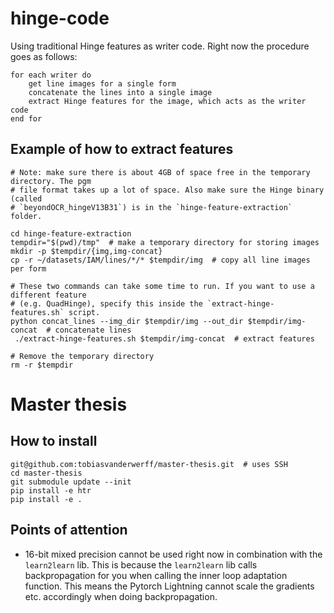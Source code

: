 # hinge-code
Using traditional Hinge features as writer code. Right now the procedure goes as
follows:

```
for each writer do
    get line images for a single form
    concatenate the lines into a single image
    extract Hinge features for the image, which acts as the writer code
end for
```

## Example of how to extract features
```shell
# Note: make sure there is about 4GB of space free in the temporary directory. The pgm
# file format takes up a lot of space. Also make sure the Hinge binary (called
# `beyondOCR_hingeV13B31`) is in the `hinge-feature-extraction` folder.

cd hinge-feature-extraction
tempdir="$(pwd)/tmp"  # make a temporary directory for storing images
mkdir -p $tempdir/{img,img-concat}
cp -r ~/datasets/IAM/lines/*/* $tempdir/img  # copy all line images per form

# These two commands can take some time to run. If you want to use a different feature
# (e.g. QuadHinge), specify this inside the `extract-hinge-features.sh` script.
python concat_lines --img_dir $tempdir/img --out_dir $tempdir/img-concat  # concatenate lines
 ./extract-hinge-features.sh $tempdir/img-concat  # extract features

# Remove the temporary directory
rm -r $tempdir
```

# Master thesis

## How to install
```shell
git@github.com:tobiasvanderwerff/master-thesis.git  # uses SSH
cd master-thesis
git submodule update --init
pip install -e htr
pip install -e .
```

## Points of attention
- 16-bit mixed precision cannot be used right now in combination with the
  `learn2learn` lib. This is because the `learn2learn` lib calls backpropagation
  for you when calling the inner loop adaptation function. This means the Pytorch
  Lightning cannot scale the gradients etc. accordingly when doing backpropagation.
